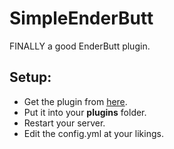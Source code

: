 # SimpleEnderButt
FINALLY a good EnderButt plugin.

## Setup:
- Get the plugin from [here](https://google.com/).
- Put it into your **plugins** folder.
- Restart your server.
- Edit the config.yml at your likings.
